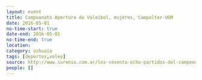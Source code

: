 ```yaml
---
layout: event 
title: Campeonato Apertura de Voleibol, mujeres, Campolter-UOM
date: 2016-05-01
no-time-start: true
date-end: 2016-05-01
no-time-end: true
location: 
category: ushuaia
tags: [deportes,voley]
source: http://www.surenio.com.ar/los-sesenta-ocho-partidos-del-campeonato-apertura-2016/
people: []
---
```

